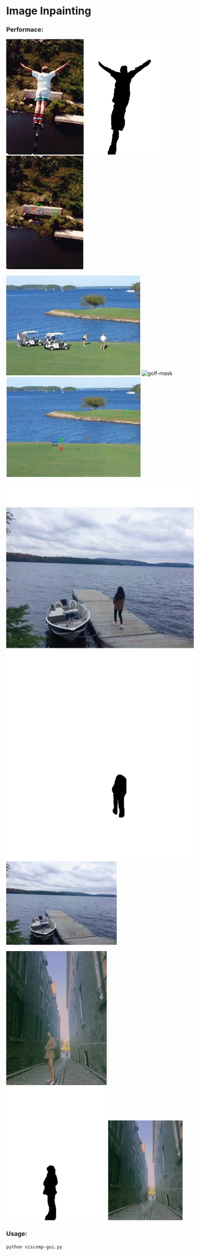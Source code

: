# Image Inpainting

### Performace:
![input](./test_images/input-color.jpg)
![mask](./test_images/input-alpha.bmp)
![output](./results/output.png)

![golf.jpg](./test_images/golf.jpg)
![golf-mask](./test_images/golf-mask.png)
![output](./results/golf_result.png)

![lake.jpg](./test_images/lake.jpg)
![lake-mask.jpg](./test_images/lake-mask.jpg)
![output](./results/lake_result.png)

![test.jpg](./test_images/test.jpg)
![test-mask.jpg](./test_images/test_mask.jpg)
![output](./results/test_result.png)


### Usage:
```
python viscomp-gui.py
```
